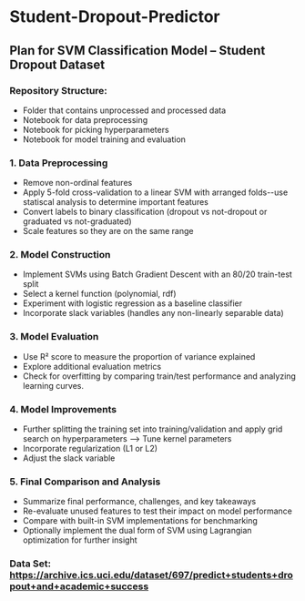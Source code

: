 # Student-Dropout-Predictor
## Plan for SVM Classification Model – Student Dropout Dataset
### Repository Structure:
-  Folder that contains unprocessed and processed data
-  Notebook for data preprocessing
-  Notebook for picking hyperparameters
-  Notebook for model training and evaluation
  
### 1. Data Preprocessing
- Remove non-ordinal features
- Apply 5-fold cross-validation to a linear SVM with arranged folds--use statiscal analysis to determine important features
- Convert labels to binary classification (dropout vs not-dropout or graduated vs not-graduated)
- Scale features so they are on the same range 

### 2. Model Construction
- Implement SVMs using Batch Gradient Descent with an 80/20 train-test split
- Select a kernel function (polynomial, rdf)
- Experiment with logistic regression as a baseline classifier
- Incorporate slack variables (handles any non-linearly separable data)

### 3. Model Evaluation
- Use R² score to measure the proportion of variance explained
- Explore additional evaluation metrics
- Check for overfitting by comparing train/test performance and analyzing learning curves.

### 4. Model Improvements
- Further splitting the training set into training/validation and apply grid search on hyperparameters --> Tune kernel parameters 
- Incorporate regularization (L1 or L2) 
- Adjust the slack variable
  
### 5. Final Comparison and Analysis
- Summarize final performance, challenges, and key takeaways
- Re-evaluate unused features to test their impact on model performance
- Compare with built-in SVM implementations for benchmarking
- Optionally implement the dual form of SVM using Lagrangian optimization for further insight

### Data Set: https://archive.ics.uci.edu/dataset/697/predict+students+dropout+and+academic+success
